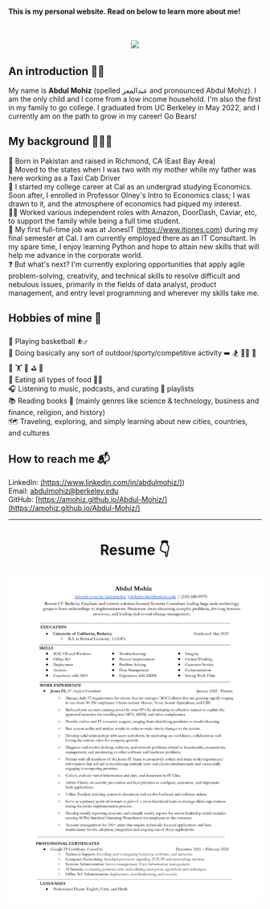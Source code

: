 #### This is my personal website. Read on below to learn more about me!
<br/>

<p align="center">
  <img src="IMG_3756 (1).png" width="250"/>
</p>


## An introduction 🤝🏼
My name is **Abdul Mohiz** (spelled عبدالمعز and pronounced Abdul Mohiz). I am the only child and I come from a low income household. I'm also the first in my family to go college. I graduated from UC Berkeley in May 2022, and I currently am on the path to grow in my career! Go Bears!  


## My background 💁🏻‍♂️
🌁 Born in Pakistan and raised in Richmond, CA (East Bay Area)  
🧳 Moved to the states when I was two with my mother while my father was here working as a Taxi Cab Driver    
🐻 I started my college career at Cal as an undergrad studying Economics.
Soon after, I enrolled in Professor Olney's Intro to Economics class; I was drawn to it, and the atmosphere of economics had piqued my interest.             
🧑‍🏫 Worked various independent roles with Amazon, DoorDash, Caviar, etc, to support the family while being a full time student.      
🔋 My first full-time job was at JonesIT (https://www.itjones.com) during my final semester at Cal. I am currently employed there as an IT Consultant. In my spare time, I enjoy learning Python and hope to attain new skills that will help me advance in the corporate world.                                      
❓ But what's next? I'm currently exploring opportunities that apply agile problem-solving, creativity, and technical skills to resolve difficult and nebulous issues, primarily in the fields of data analyst, product management, and entry level programming and wherever my skills take me.      


## Hobbies of mine 🙈
🏀 Playing basketball ⛹️‍♂️       
🎽 Doing basically any sort of outdoor/sporty/competitive activity ➡️ 🏂 🏊‍♂️ 🏓 🚴 🏋️ 🚣‍ ⛳ 🎱            
🍳 Eating all types of food 👨‍🍳     
🎧 Listening to music, podcasts, and curating 🔀 playlists      
📚 Reading books 🔖 (mainly genres like science & technology, business and finance, religion, and history)          
🗺️ Traveling, exploring, and simply learning about new cities, countries, and cultures    


## How to reach me 📬
LinkedIn: [(https://www.linkedin.com/in/abdulmohiz/)](https://www.linkedin.com/in/abdulmohiz/))      
Email: [abdulmohiz@berkeley.edu](abdulmohiz.berkeley.edu)  
GitHub: [https://amohiz.github.io/Abdul-Mohiz/](https://amohiz.github.io/Abdul-Mohiz/)


-------------------
<h1 align="center">Resume 👇</h1>

![](ResuME.png)


